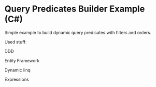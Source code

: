Query Predicates Builder Example (C#)
================================

Simple example to build dynamic query predicates with filters and orders.

Used stuff:

DDD

Entity Framework

Dynamic linq

Expressions
